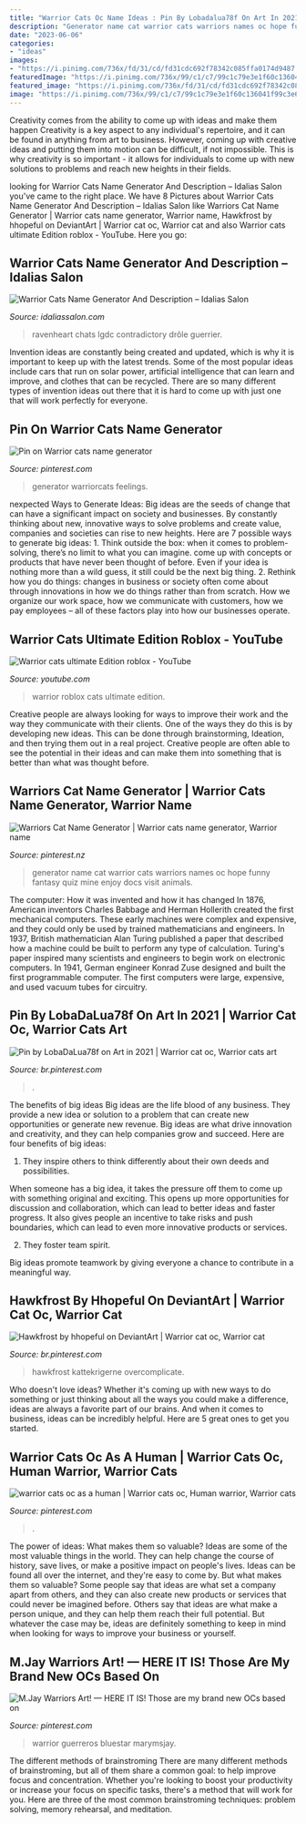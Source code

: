 ```yaml
---
title: "Warrior Cats Oc Name Ideas : Pin By Lobadalua78f On Art In 2021"
description: "Generator name cat warrior cats warriors names oc hope funny fantasy quiz mine enjoy docs visit animals"
date: "2023-06-06"
categories:
- "ideas"
images:
- "https://i.pinimg.com/736x/fd/31/cd/fd31cdc692f78342c085ffa0174d9487.jpg"
featuredImage: "https://i.pinimg.com/736x/99/c1/c7/99c1c79e3e1f60c136041f99c3e64d53.jpg"
featured_image: "https://i.pinimg.com/736x/fd/31/cd/fd31cdc692f78342c085ffa0174d9487.jpg"
image: "https://i.pinimg.com/736x/99/c1/c7/99c1c79e3e1f60c136041f99c3e64d53.jpg"
---
```



Creativity comes from the ability to come up with ideas and make them happen
Creativity is a key aspect to any individual's repertoire, and it can be found in anything from art to business. However, coming up with creative ideas and putting them into motion can be difficult, if not impossible. This is why creativity is so important - it allows for individuals to come up with new solutions to problems and reach new heights in their fields.

	

		
looking for Warrior Cats Name Generator And Description – Idalias Salon you've came to the right place. We have 8 Pictures about Warrior Cats Name Generator And Description – Idalias Salon like Warriors Cat Name Generator | Warrior cats name generator, Warrior name, Hawkfrost by hhopeful on DeviantArt | Warrior cat oc, Warrior cat and also Warrior cats ultimate Edition roblox - YouTube. Here you go:
		
    
## Warrior Cats Name Generator And Description – Idalias Salon

<img loading=lazy src="https://i.pinimg.com/originals/32/b6/65/32b665edc51ece5dc0ea56a793c3c922.jpg" onerror="this.onerror=null;this.src='https://tse2.mm.bing.net/th?id=OIP.wC8HZForPN0a-7Z1M4H6cAHaJ4&amp;pid=15.1';" alt="Warrior Cats Name Generator And Description – Idalias Salon">

_Source: idaliassalon.com_

>ravenheart chats lgdc contradictory drôle guerrier. 

	

Invention ideas are constantly being created and updated, which is why it is important to keep up with the latest trends. Some of the most popular ideas include cars that run on solar power, artificial intelligence that can learn and improve, and clothes that can be recycled. There are so many different types of invention ideas out there that it is hard to come up with just one that will work perfectly for everyone.

    
## Pin On Warrior Cats Name Generator

<img loading=lazy src="https://i.pinimg.com/736x/fd/31/cd/fd31cdc692f78342c085ffa0174d9487.jpg" onerror="this.onerror=null;this.src='https://tse4.mm.bing.net/th?id=OIP.aNd5kZRFmAgYixZL-MULsgHaSh&amp;pid=15.1';" alt="Pin on Warrior cats name generator">

_Source: pinterest.com_

>generator warriorcats feelings. 

	

nexpected Ways to Generate Ideas:
Big ideas are the seeds of change that can have a significant impact on society and businesses. By constantly thinking about new, innovative ways to solve problems and create value, companies and societies can rise to new heights. Here are 7 possible ways to generate big ideas: 1. Think outside the box: when it comes to problem-solving, there’s no limit to what you can imagine. come up with concepts or products that have never been thought of before. Even if your idea is nothing more than a wild guess, it still could be the next big thing. 2. Rethink how you do things: changes in business or society often come about through innovations in how we do things rather than from scratch. How we organize our work space, how we communicate with customers, how we pay employees – all of these factors play into how our businesses operate.

    
## Warrior Cats Ultimate Edition Roblox - YouTube

<img loading=lazy src="https://i.ytimg.com/vi/e9ArpwEHAW8/hqdefault.jpg" onerror="this.onerror=null;this.src='https://tse2.mm.bing.net/th?id=OIP.t4CDLNE-bPOWJ7skCbRe4gHaFj&amp;pid=15.1';" alt="Warrior cats ultimate Edition roblox - YouTube">

_Source: youtube.com_

>warrior roblox cats ultimate edition. 

	

Creative people are always looking for ways to improve their work and the way they communicate with their clients. One of the ways they do this is by developing new ideas. This can be done through brainstorming, Ideation, and then trying them out in a real project. Creative people are often able to see the potential in their ideas and can make them into something that is better than what was thought before.

    
## Warriors Cat Name Generator | Warrior Cats Name Generator, Warrior Name

<img loading=lazy src="https://i.pinimg.com/736x/ad/23/35/ad23359559a119e102b74368bc3c5c79.jpg" onerror="this.onerror=null;this.src='https://tse2.mm.bing.net/th?id=OIP.7gnuE__fBdDPDr-A_IfowAHaGU&amp;pid=15.1';" alt="Warriors Cat Name Generator | Warrior cats name generator, Warrior name">

_Source: pinterest.nz_

>generator name cat warrior cats warriors names oc hope funny fantasy quiz mine enjoy docs visit animals. 

	

The computer: How it was invented and how it has changed
In 1876, American inventors Charles Babbage and Herman Hollerith created the first mechanical computers. These early machines were complex and expensive, and they could only be used by trained mathematicians and engineers. In 1937, British mathematician Alan Turing published a paper that described how a machine could be built to perform any type of calculation. Turing's paper inspired many scientists and engineers to begin work on electronic computers. In 1941, German engineer Konrad Zuse designed and built the first programmable computer. The first computers were large, expensive, and used vacuum tubes for circuitry.

    
## Pin By LobaDaLua78f On Art In 2021 | Warrior Cat Oc, Warrior Cats Art

<img loading=lazy src="https://i.pinimg.com/736x/01/ca/8e/01ca8ea01f87f3bd852cd3c1d7625c17.jpg" onerror="this.onerror=null;this.src='https://tse1.mm.bing.net/th?id=OIP.7zsimY7VXfjxt9a38Cw3zwHaFn&amp;pid=15.1';" alt="Pin by LobaDaLua78f on Art in 2021 | Warrior cat oc, Warrior cats art">

_Source: br.pinterest.com_

>. 

	

The benefits of big ideas
Big ideas are the life blood of any business. They provide a new idea or solution to a problem that can create new opportunities or generate new revenue. Big ideas are what drive innovation and creativity, and they can help companies grow and succeed. Here are four benefits of big ideas:
1. They inspire others to think differently about their own deeds and possibilities.

When someone has a big idea, it takes the pressure off them to come up with something original and exciting. This opens up more opportunities for discussion and collaboration, which can lead to better ideas and faster progress. It also gives people an incentive to take risks and push boundaries, which can lead to even more innovative products or services.

2. They foster team spirit.

Big ideas promote teamwork by giving everyone a chance to contribute in a meaningful way.

    
## Hawkfrost By Hhopeful On DeviantArt | Warrior Cat Oc, Warrior Cat

<img loading=lazy src="https://i.pinimg.com/736x/9c/4d/ad/9c4dad42c18d27681de64dfa2df81ecb.jpg" onerror="this.onerror=null;this.src='https://tse3.mm.bing.net/th?id=OIP._JyWppkzTnnsvyZNUK0zwQHaFU&amp;pid=15.1';" alt="Hawkfrost by hhopeful on DeviantArt | Warrior cat oc, Warrior cat">

_Source: br.pinterest.com_

>hawkfrost kattekrigerne overcomplicate. 

	

Who doesn't love ideas? Whether it's coming up with new ways to do something or just thinking about all the ways you could make a difference, ideas are always a favorite part of our brains. And when it comes to business, ideas can be incredibly helpful. Here are 5 great ones to get you started.

    
## Warrior Cats Oc As A Human | Warrior Cats Oc, Human Warrior, Warrior Cats

<img loading=lazy src="https://i.pinimg.com/736x/99/c1/c7/99c1c79e3e1f60c136041f99c3e64d53.jpg" onerror="this.onerror=null;this.src='https://tse2.mm.bing.net/th?id=OIP.8qsRL43cxMr5c1PC8YE9fQHaMV&amp;pid=15.1';" alt="warrior cats oc as a human | Warrior cats oc, Human warrior, Warrior cats">

_Source: pinterest.com_

>. 

	

The power of ideas: What makes them so valuable?
Ideas are some of the most valuable things in the world. They can help change the course of history, save lives, or make a positive impact on people's lives. Ideas can be found all over the internet, and they're easy to come by. But what makes them so valuable? Some people say that ideas are what set a company apart from others, and they can also create new products or services that could never be imagined before. Others say that ideas are what make a person unique, and they can help them reach their full potential. But whatever the case may be, ideas are definitely something to keep in mind when looking for ways to improve your business or yourself.

    
## M.Jay Warriors Art! — HERE IT IS! Those Are My Brand New OCs Based On

<img loading=lazy src="https://i.pinimg.com/736x/90/d0/6a/90d06a4aae6952b737569d7336d25254.jpg" onerror="this.onerror=null;this.src='https://tse1.mm.bing.net/th?id=OIP.jJ7Q7UKYIsKPuHN6qF5C0wHaGD&amp;pid=15.1';" alt="M.Jay Warriors Art! — HERE IT IS! Those are my brand new OCs based on">

_Source: pinterest.com_

>warrior guerreros bluestar marymsjay. 

	

The different methods of brainstroming
There are many different methods of brainstroming, but all of them share a common goal: to help improve focus and concentration. Whether you're looking to boost your productivity or increase your focus on specific tasks, there's a method that will work for you. Here are three of the most common brainstroming techniques: problem solving, memory rehearsal, and meditation.

